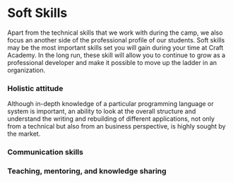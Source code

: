 # Soft Skills

Apart from the technical skills that we work with during the camp, we also focus an another side of the professional profile of our students. Soft skills may be the most important skills set you will gain during your time at Craft Academy. In the long run, these skill will allow you to continue to grow as a professional developer and make it possible to move up the ladder in an organization.


### Holistic attitude
Although in-depth knowledge of a particular programming language or system is important, an ability to look at the overall structure and understand the writing and rebuilding of different applications, not only from a technical but also from an business perspective, is highly sought by the market.

### Communication skills

### Teaching, mentoring, and knowledge sharing

